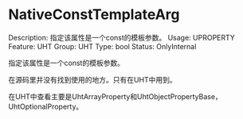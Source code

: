 # NativeConstTemplateArg

Description: 指定该属性是一个const的模板参数。
Usage: UPROPERTY
Feature: UHT
Group: UHT
Type: bool
Status: OnlyInternal

指定该属性是一个const的模板参数。

在源码里并没有找到使用的地方。只有在UHT中用到。

在UHT中查看主要是UhtArrayProperty和UhtObjectPropertyBase，UhtOptionalProperty。